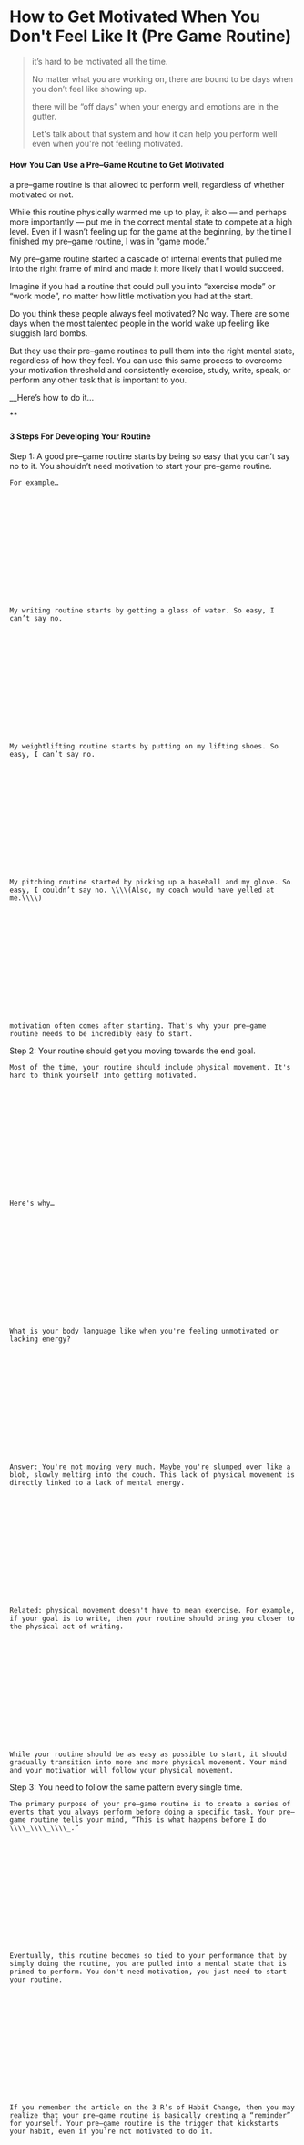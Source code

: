 # How to Get Motivated When You Don't Feel Like It \(Pre Game Routine\)

> it’s hard to be motivated all the time.
>
> No matter what you are working on, there are bound to be days when you don’t feel like showing up.
>
> there will be “off days” when your energy and emotions are in the gutter.
>
> Let's talk about that system and how it can help you perform well even when you're not feeling motivated.

#### How You Can Use a Pre–Game Routine to Get Motivated

a pre–game routine is that allowed to perform well, regardless of whether  motivated or not.

While this routine physically warmed me up to play, it also — and perhaps more importantly — put me in the correct mental state to compete at a high level. Even if I wasn’t feeling up for the game at the beginning, by the time I finished my pre–game routine, I was in “game mode.”

My pre–game routine started a cascade of internal events that pulled me into the right frame of mind and made it more likely that I would succeed.

Imagine if you had a routine that could pull you into “exercise mode” or “work mode”, no matter how little motivation you had at the start.

Do you think these people always feel motivated? No way. There are some days when the most talented people in the world wake up feeling like sluggish lard bombs.

But they use their pre–game routines to pull them into the right mental state, regardless of how they feel. You can use this same process to overcome your motivation threshold and consistently exercise, study, write, speak, or perform any other task that is important to you.

\_\_Here’s how to do it…

\*\*

#### 3 Steps For Developing Your Routine

Step 1: A good pre–game routine starts by being so easy that you can’t say no to it. You shouldn’t need motivation to start your pre–game routine.















    For example…















    My writing routine starts by getting a glass of water. So easy, I can’t say no.















    My weightlifting routine starts by putting on my lifting shoes. So easy, I can’t say no.















    My pitching routine started by picking up a baseball and my glove. So easy, I couldn’t say no. \\\\(Also, my coach would have yelled at me.\\\\)















    motivation often comes after starting. That's why your pre–game routine needs to be incredibly easy to start.















Step 2: Your routine should get you moving towards the end goal.















    Most of the time, your routine should include physical movement. It's hard to think yourself into getting motivated.















    Here's why…















    What is your body language like when you're feeling unmotivated or lacking energy?















    Answer: You're not moving very much. Maybe you're slumped over like a blob, slowly melting into the couch. This lack of physical movement is directly linked to a lack of mental energy.















    Related: physical movement doesn't have to mean exercise. For example, if your goal is to write, then your routine should bring you closer to the physical act of writing.















    While your routine should be as easy as possible to start, it should gradually transition into more and more physical movement. Your mind and your motivation will follow your physical movement.















Step 3: You need to follow the same pattern every single time.















    The primary purpose of your pre–game routine is to create a series of events that you always perform before doing a specific task. Your pre–game routine tells your mind, “This is what happens before I do \\\\_\\\\_\\\\_.”















    Eventually, this routine becomes so tied to your performance that by simply doing the routine, you are pulled into a mental state that is primed to perform. You don't need motivation, you just need to start your routine.















    If you remember the article on the 3 R’s of Habit Change, then you may realize that your pre–game routine is basically creating a “reminder” for yourself. Your pre–game routine is the trigger that kickstarts your habit, even if you’re not motivated to do it.















    This is important because when you don't feel motivated, it's often too much work to figure out what you should do next. When faced with another decision, you will often decide to just quit. However, the pre–game routine solves that problem because you know exactly what to do next. There's no debating or decision making. You just follow the pattern.

How to Get Motivated: Make Excellence a Routine

```
If you’ve taught yourself to believe certain limitations, then you can also teach yourself to break through them.







The patterns that you repeat on a daily basis will eventually form the identity that you believe in and the actions that you take. You can transform your identity and become the type of person who doesn’t need motivation to perform well.







 why it’s so critical to do your pre–game routine every time, not just when you’re struggling with a lack of motivation.







These small behaviors reinforce your good habits and the feelings that come with them. Pretty soon, your pre–game routine will not only be a trigger that kickstarts your habit, but also a reminder of what you’re working towards and the type of person you are becoming.







If you only work when you feel motivated, then you’ll never be consistent enough to become a pro







But if you build small routines and patterns that help you overcome the daily battles, then you’ll continue the slow march towards greatness even when it gets tough.
```




